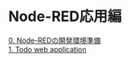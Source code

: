 # Node-RED応用編
[0. Node-REDの開発環境準備](./Contents/0.%20Node-REDの開発環境準備.md)<br>
[1. Todo web application](./Contents/1.%20Todo%20web%20application.md)<br>
